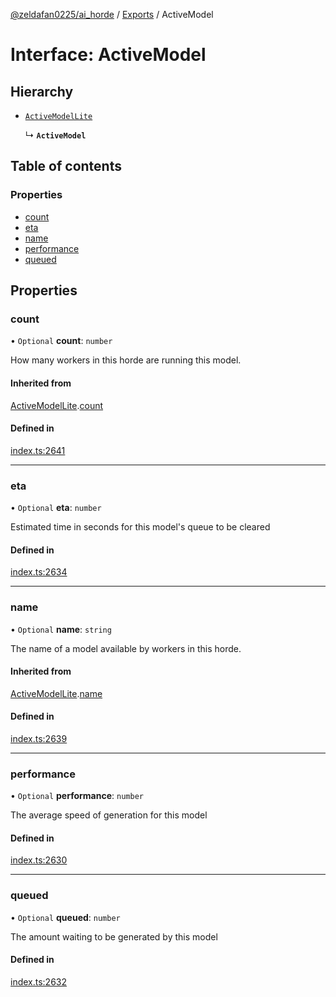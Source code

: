 [@zeldafan0225/ai_horde](../README.md) / [Exports](../modules.md) / ActiveModel

# Interface: ActiveModel

## Hierarchy

- [`ActiveModelLite`](ActiveModelLite.md)

  ↳ **`ActiveModel`**

## Table of contents

### Properties

- [count](ActiveModel.md#count)
- [eta](ActiveModel.md#eta)
- [name](ActiveModel.md#name)
- [performance](ActiveModel.md#performance)
- [queued](ActiveModel.md#queued)

## Properties

### count

• `Optional` **count**: `number`

How many workers in this horde are running this model.

#### Inherited from

[ActiveModelLite](ActiveModelLite.md).[count](ActiveModelLite.md#count)

#### Defined in

[index.ts:2641](https://github.com/ZeldaFan0225/ai_horde/blob/79ac96e/index.ts#L2641)

___

### eta

• `Optional` **eta**: `number`

Estimated time in seconds for this model's queue to be cleared

#### Defined in

[index.ts:2634](https://github.com/ZeldaFan0225/ai_horde/blob/79ac96e/index.ts#L2634)

___

### name

• `Optional` **name**: `string`

The name of a model available by workers in this horde.

#### Inherited from

[ActiveModelLite](ActiveModelLite.md).[name](ActiveModelLite.md#name)

#### Defined in

[index.ts:2639](https://github.com/ZeldaFan0225/ai_horde/blob/79ac96e/index.ts#L2639)

___

### performance

• `Optional` **performance**: `number`

The average speed of generation for this model

#### Defined in

[index.ts:2630](https://github.com/ZeldaFan0225/ai_horde/blob/79ac96e/index.ts#L2630)

___

### queued

• `Optional` **queued**: `number`

The amount waiting to be generated by this model

#### Defined in

[index.ts:2632](https://github.com/ZeldaFan0225/ai_horde/blob/79ac96e/index.ts#L2632)
